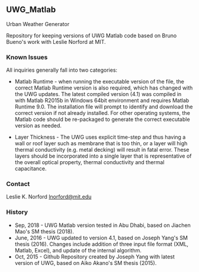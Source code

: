 ## UWG_Matlab
Urban Weather Generator

Repository for keeping versions of UWG Matlab code based on Bruno Bueno's work with Leslie Norford at MIT.

### Known Issues
All inquiries generally fall into two categories:
* Matlab Runtime - when running the executable version of the file, the correct Matlab Runtime version is also required, which has changed with the UWG updates. The latest compiled version (4.1) was compiled in with Matlab R2015b in Windows 64bit environment and requires Matlab Runtime 9.0. The installation file will prompt to identify and download the correct version if not already installed. For other operating systems, the Matlab code should be re-packaged to generate the correct executable version as needed.

* Layer Thickness - The UWG uses explicit time-step and thus having a wall or roof layer such as membrane that is too thin, or a layer will high thermal conductivity (e.g. metal decking) will result in fatal error. These layers should be incorporated into a single layer that is representative of the overall optical property, thermal conductivity and thermal capacitance. 

### Contact
Leslie K. Norford   <lnorford@mit.edu>

### History
* Sep, 2018 - UWG Matlab version tested in Abu Dhabi, based on Jiachen Mao's SM thesis (2018).
* June, 2016 - UWG updated to version 4.1, based on Joseph Yang's SM thesis (2016). Changes include addition of three input file format (XML, Matlab, Excel), and update of the internal algorithm. 
* Oct, 2015 - Github Repository created by Joseph Yang with latest version of UWG, based on Aiko Akano's SM thesis (2015).
